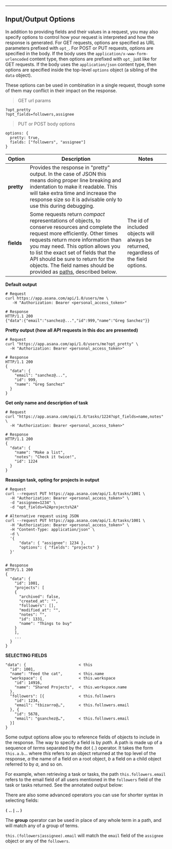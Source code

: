 ---

## Input/Output Options

In addition to providing fields and their values in a request, you may also specify options to control how your request
is interpreted and how the response is generated. For GET requests, options are specified as URL parameters prefixed
with `opt_`. For POST or PUT requests, options are specified in the body. If the body uses the `application/x-www-form-urlencoded`
content type, then options are prefixed with `opt_` just like for GET requests. If the body uses the `application/json`
content type, then options are specified inside the top-level `options` object
(a sibling of the `data` object).

These options can be used in combination in a single request, though some of them may conflict in their impact on
the response.

> GET url params

```
?opt_pretty
?opt_fields=followers,assignee
``` 

> PUT or POST body options

```
options: { 
  pretty: true,
  fields: ["followers", "assignee"]
}
```

| Option | Description | Notes |
|---|---|---|
| **pretty** | Provides the response in "pretty" output. In the case of JSON this means doing proper line breaking and indentation to make it readable. This will take extra time and increase the response size so it is advisable only to use this during debugging. |  |
| **fields** | Some requests return *compact* representations of objects, to conserve resources and complete the request more efficiently. Other times requests return more information than you may need. This option allows you to list the exact set of fields that the API should be sure to return for the objects. The field names should be provided as <a href="#paths">paths</a>, described below. | The id of included objects will always be returned, regardless of the field options. |

**Default output**

    # Request
    curl https://app.asana.com/api/1.0/users/me \
       -H "Authorization: Bearer <personal_access_token>"

    # Response
    HTTP/1.1 200
    {"data":{"email":"sanchez@...","id":999,"name":"Greg Sanchez"}}

**Pretty output (how all API requests in this doc are presented)**

    # Request
    curl "https://app.asana.com/api/1.0/users/me?opt_pretty" \
      -H "Authorization: Bearer <personal_access_token>"

    # Response
    HTTP/1.1 200
    {
      "data": {
        "email": "sanchez@...",
        "id": 999,
        "name": "Greg Sanchez"
      }
    }

**Get only name and description of task**

    # Request
    curl "https://app.asana.com/api/1.0/tasks/1224?opt_fields=name,notes" \
      -H "Authorization: Bearer <personal_access_token>"

    # Response
    HTTP/1.1 200
    {
      "data": {
        "name": "Make a list",
        "notes": "Check it twice!",
        "id": 1224
      }
    }

**Reassign task, opting for projects in output**

    # Request
    curl --request PUT https://app.asana.com/api/1.0/tasks/1001 \
      -H "Authorization: Bearer <personal_access_token>" \
      -d "assignee=1234" \
      -d "opt_fields=%2Aprojects%2A"

    # Alternative request using JSON
    curl --request PUT https://app.asana.com/api/1.0/tasks/1001 \
      -H "Authorization: Bearer <personal_access_token>" \
      -H "Content-Type: application/json" \
      -d \
      '{
          "data": { "assignee": 1234 },
          "options": { "fields": "projects" }
      }'


    # Response
    HTTP/1.1 200
    {
      "data": {
        "id": 1001,
        "projects": [
        {
          "archived": false,
          "created_at": "",
          "followers": [],
          "modified_at": "",
          "notes": "",
          "id": 1331,
          "name": "Things to buy"
        }
        ],
        ...
      }
    }

<a name="paths"></a>
**SELECTING FIELDS**

```
"data": {                       < this
  "id": 1001,
  "name": "Feed the cat",       < this.name
  "workspace": {                < this.workspace
    "id": 14916,
    "name": "Shared Projects",  < this.workspace.name
  },
  "followers": [{               < this.followers
    "id": 1234,
    "email": "tbizarro@…",      < this.followers.email
  }, {
    "id": 5678,
    "email": "gsanchez@…",      < this.followers.email
  }]
}
```

Some output options allow you to reference fields of objects to include in the response.
The way to specify a field is by *path*. A path is made up of a sequence of *terms* separated by the dot (`.`)
operator. It takes the form `this.a.b`… where *this* refers to an object returned at the top level of the response,
*a* the name of a field on a root object, *b* a field on a child object referred to by *a*, and so on.

For example, when retrieving a task or tasks, the path `this.followers.email` refers to the email field of all users
mentioned in the `followers` field of the task or tasks returned. See the annotated output below:

There are also some advanced operators you can use for shorter syntax in selecting fields:

**`(` .. `|` .. `)`**

The **group** operator can be used in place of any whole term in a path, and will match any of a group of terms.

`this.(followers|assignee).email` will match the `email` field of the `assignee` object or any of the `followers`.

